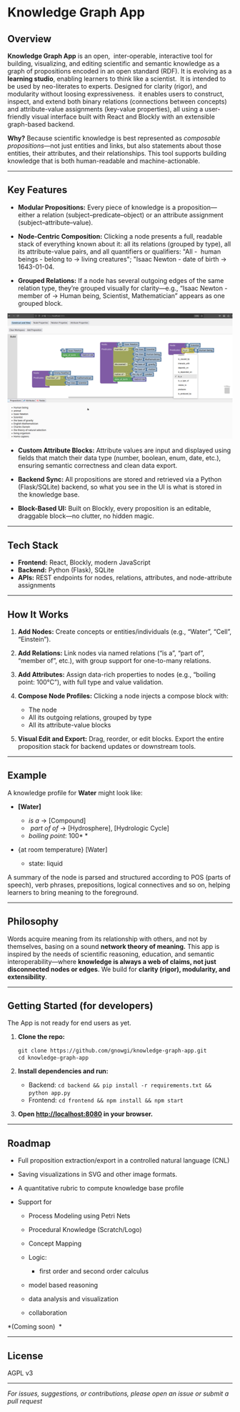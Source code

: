 # Knowledge Graph App

## Overview

**Knowledge Graph App** is an open,  inter-operable, interactive tool for building, visualizing, and editing scientific and semantic knowledge as a graph of propositions encoded in an open standard (RDF). It is evolving as a **learning studio**, enabling learners to think like a scientist.  It is intended to be used by neo-literates to experts. Designed for clarity (rigor), and modularity without loosing expressiveness.  it enables users to construct, inspect, and extend both binary relations (connections between concepts) and attribute-value assignments (key-value properties), all using a user-friendly visual interface built with React and Blockly with an extensible graph-based backend. &#x20;

**Why?**
Because scientific knowledge is best represented as *composable propositions*—not just entities and links, but also statements about those entities, their attributes, and their relationships. This tool supports building knowledge that is both human-readable and machine-actionable.

---

## Key Features

* **Modular Propositions:**
  Every piece of knowledge is a proposition—either a relation (subject–predicate–object) or an attribute assignment (subject–attribute–value).

* **Node-Centric Composition:**
  Clicking a node presents a full, readable stack of everything known about it: all its relations (grouped by type), all its attribute-value pairs, and all quantifiers or qualifiers: "All -  human beings - belong to → living creatures"; "Isaac Newton - date of birth → 1643-01-04.

* **Grouped Relations:**
  If a node has several outgoing edges of the same relation type, they’re grouped visually for clarity—e.g.,
  “Isaac Newton -  member of → Human being, Scientist, Mathematician”
  appears as one grouped block.

![Screenshot](./frontend/public/Learning-Studio-Screenshot.png)

* **Custom Attribute Blocks:**
  Attribute values are input and displayed using fields that match their data type (number, boolean, enum, date, etc.), ensuring semantic correctness and clean data export.

* **Backend Sync:**
  All propositions are stored and retrieved via a Python (Flask/SQLite) backend, so what you see in the UI is what is stored in the knowledge base.

* **Block-Based UI:**
  Built on Blockly, every proposition is an editable, draggable block—no clutter, no hidden magic.

---

## Tech Stack

* **Frontend:** React, Blockly, modern JavaScript
* **Backend:** Python (Flask), SQLite
* **APIs:** REST endpoints for nodes, relations, attributes, and node-attribute assignments

---

## How It Works

1. **Add Nodes:**
   Create concepts or entities/individuals (e.g., “Water”, “Cell”, “Einstein”).

2. **Add Relations:**
   Link nodes via named relations (“is a”, “part of”, “member of”, etc.), with group support for one-to-many relations.

3. **Add Attributes:**
   Assign data-rich properties to nodes (e.g., “boiling point: 100°C”), with full type and value validation.

4. **Compose Node Profiles:**
   Clicking a node injects a compose block with:

   * The node
   * All its outgoing relations, grouped by type
   * All its attribute-value blocks

5. **Visual Edit and Export:**
   Drag, reorder, or edit blocks. Export the entire proposition stack for backend updates or downstream tools.

---

## Example

A knowledge profile for **Water** might look like:

* **\[Water]**

  * *is a* → \[Compound]
  *  *part of of* → \[Hydrosphere], \[Hydrologic Cycle]
  * *boiling point*: 100\* \*
* {at room temperature} \[Water]

  * state: liquid

A summary of the node is parsed and structured according to POS (parts of speech), verb phrases, prepositions, logical connectives and so on, helping learners to bring meaning to the foreground.  &#x20;

---

## Philosophy

Words acquire meaning from its relationship with others, and not by themselves, basing on a sound **network theory of meaning.** This app is inspired by the needs of scientific reasoning, education, and semantic interoperability—where **knowledge is always a web of claims, not just disconnected nodes or edges**.
We build for **clarity (rigor), modularity, and extensibility**.

---

## Getting Started (for developers)

The App is not ready for end users as yet.

1. **Clone the repo:**

   ```
   git clone https://github.com/gnowgi/knowledge-graph-app.git
   cd knowledge-graph-app
   ```

2. **Install dependencies and run:**

   * Backend: `cd backend && pip install -r requirements.txt && python app.py`
   * Frontend: `cd frontend && npm install && npm start`

3. **Open **[**http://localhost:8080**](http://localhost:8080)** in your browser.**

---

## Roadmap

* Full proposition extraction/export in a controlled natural language (CNL)
* Saving visualizations in SVG and other image formats.
* A quantitative rubric to compute knowledge base profile
* Support for

  * &#x20;Process Modeling using Petri Nets
  * Procedural Knowledge (Scratch/Logo)
  * Concept Mapping
  * Logic:

    * first order and second order calculus
  * model based reasoning
  * data analysis and visualization
  * collaboration

\*(Coming soon)  \*

---

## License

AGPL v3

---

*For issues, suggestions, or contributions, please open an issue or submit a pull request*
